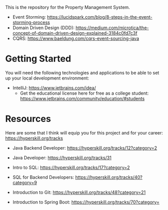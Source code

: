 This is the repository for the Property Management System.

* Event Storming: https://lucidspark.com/blog/8-steps-in-the-event-storming-process
* Domain Driven Design (DDD): https://medium.com/microtica/the-concept-of-domain-driven-design-explained-3184c0fd7c3f
* CQRS: https://www.baeldung.com/cqrs-event-sourcing-java


# Getting Started
You will need the following technologies and applications to be able to set up your local development environment:
* IntelliJ: https://www.jetbrains.com/idea/
  * Get the educational license here for free as a college student: https://www.jetbrains.com/community/education/#students

# Resources

Here are some that I think will equip you for this project and for your career:
https://hyperskill.org/tracks

* Java Backend Developer:
  https://hyperskill.org/tracks/12?category=2

* Java Developer:
  https://hyperskill.org/tracks/31

* Intro to SQL:
  https://hyperskill.org/tracks/17?category=2

* SQL for Backend Developers:
  https://hyperskill.org/tracks/40?category=9

* Introduction to Git:
  https://hyperskill.org/tracks/48?category=21

* Introduction to Spring Boot:
  https://hyperskill.org/tracks/70?category=
